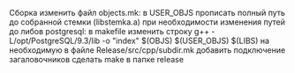 Сборка
изменить файл objects.mk:
в USER_OBJS прописать полный путь до собранной стемки (libstemka.a) 
при необходимости изменения путей до либов postgresql: 
в makefile изменить строку g++ -L/opt/PostgreSQL/9.3/lib -o "index" $(OBJS) $(USER_OBJS) $(LIBS) на необходимую
в файле Release/src/cpp/subdir.mk добавить подключение загаловочников
сделать make в папке release
